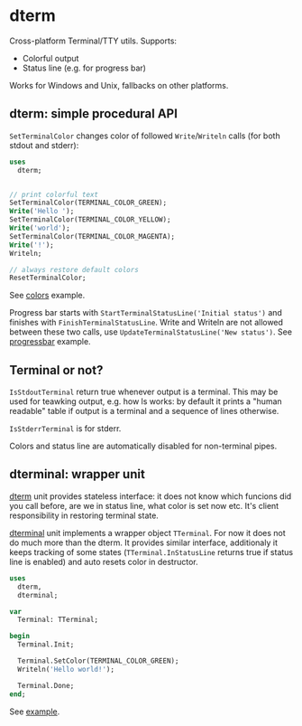 # dterm

Cross-platform Terminal/TTY utils. Supports:

* Colorful output
* Status line (e.g. for progress bar)

Works for Windows and Unix, fallbacks on other platforms.

## dterm: simple procedural API

`SetTerminalColor` changes color of followed `Write`/`Writeln` calls (for both
stdout and stderr):

```pascal
uses
  dterm;


// print colorful text
SetTerminalColor(TERMINAL_COLOR_GREEN);
Write('Hello ');
SetTerminalColor(TERMINAL_COLOR_YELLOW);
Write('world');
SetTerminalColor(TERMINAL_COLOR_MAGENTA);
Write('!');
Writeln;

// always restore default colors
ResetTerminalColor;
```

See [colors](example/colors/colors.pas) example.

Progress bar starts with `StartTerminalStatusLine('Initial status')` and finishes
with `FinishTerminalStatusLine`. Write and Writeln are not allowed between these
two calls, use `UpdateTerminalStatusLine('New status')`. See
[progressbar](example/progressbar/progressbar.pas) example.

## Terminal or not?

`IsStdoutTerminal` return true whenever output is a terminal. This may be used for teawking output, e.g. how ls works: by default it prints a "human readable" table if output is a terminal and a sequence of lines otherwise.

`IsStderrTerminal` is for stderr.

Colors and status line are automatically disabled for non-terminal pipes.

## dterminal: wrapper unit

[dterm](dterm.pas) unit provides stateless interface: it does not know which
funcions did you call before, are we in status line, what color is set now etc.
It's client responsibility in restoring terminal state.

[dterminal](dterminal.pas) unit implements a wrapper object `TTerminal`.  For
now it does not do much more than the dterm. It provides similar interface,
additionaly it keeps tracking of some states (`TTerminal.InStatusLine` returns
true if status line is enabled) and auto resets color in destructor.

```pascal
uses
  dterm,
  dterminal;

var
  Terminal: TTerminal;

begin
  Terminal.Init;

  Terminal.SetColor(TERMINAL_COLOR_GREEN);
  Writeln('Hello world!');

  Terminal.Done;
end;
```

See [example](example/terminal/terminal.pas).
